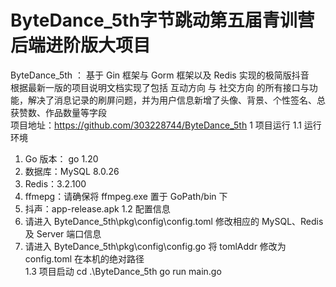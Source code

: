 # ByteDance_5th字节跳动第五届青训营后端进阶版大项目
ByteDance_5th ： 基于 Gin 框架与 Gorm 框架以及 Redis 实现的极简版抖音\
根据最新一版的项目说明文档实现了包括 互动方向 与 社交方向 的所有接口与功能，解决了消息记录的刷屏问题，并为用户信息新增了头像、背景、个性签名、总获赞数、作品数量等字段\
项目地址：https://github.com/303228744/ByteDance_5th
1 项目运行
1.1 运行环境
1. Go 版本： go 1.20
2. 数据库：MySQL 8.0.26
3. Redis：3.2.100
4. ffmepg：请确保将 ffmpeg.exe 置于 GoPath/bin 下
5. 抖声：app-release.apk
1.2 配置信息
1. 请进入 ByteDance_5th\pkg\config\config.toml 修改相应的 MySQL、Redis 及 Server 端口信息
2. 请进入 ByteDance_5th\pkg\config\config.go 将 tomlAddr 修改为 config.toml 在本机的绝对路径\
1.3 项目启动
cd .\ByteDance_5th
go run main.go
